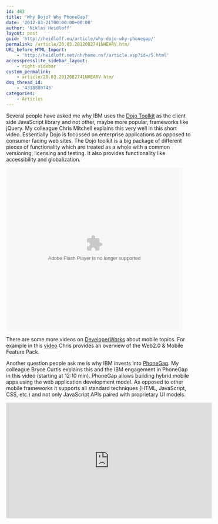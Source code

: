```yaml
---
id: 483
title: 'Why Dojo? Why PhoneGap?'
date: '2012-03-21T00:00:00+00:00'
author: 'Niklas Heidloff'
layout: post
guid: 'http://heidloff.eu/article/why-dojo-why-phonegap/'
permalink: /article/20.03.2012082741NHEARV.htm/
URL_before_HTML_Import:
    - 'http://heidloff.net/nh/home.nsf/article.xsp?id=/5.html'
accesspresslite_sidebar_layout:
    - right-sidebar
custom_permalink:
    - article/20.03.2012082741NHEARV.htm/
dsq_thread_id:
    - '4318880743'
categories:
    - Articles
---
```


Several people have asked me why IBM uses the [Dojo Toolkit](http://dojotoolkit.org/) as the client side JavaScript library and not other, maybe more popular, frameworks like jQuery. My colleague Chris Mitchell explains this very well in this short video. Essentially Dojo is focussed on enterprise applications as opposed to consumer facing web sites. The Dojo toolkit is a big package of different pieces of functionality which are treated as a whole with a common versioning, licensing and testing. It also provides functionality like accessibility and globalization.

<object height="445" width="480"><param name="movie" value="http://www.onesite.com/resources/flash/tofPlayer.swf"></param><param name="allowScriptAccess" value="always"></param><param name="allowNetworking" value="all"></param><param name="allowFullScreen" value="true"></param><param name="flashvars" value="autoPlay=0&useRating=0&paddedWidth=480&paddedHeight=445&videoWidth=480&videoHeight=360&videoID=1431589&loginURL=http://websphereusergroup.org&signupURL=http://websphereusergroup.org/signup"></param><embed allowfullscreen="true" allownetworking="all" allowscriptaccess="always" flashvars="autoPlay=0&useRating=0&paddedWidth=480&paddedHeight=445&videoWidth=480&videoHeight=360&videoID=1431589&loginURL=http://websphereusergroup.org&signupURL=http://websphereusergroup.org/signup" height="445" src="http://www.onesite.com/resources/flash/tofPlayer.swf" type="application/x-shockwave-flash" width="480"></embed></object>

There are some more videos on [DeveloperWorks](https://www.ibm.com/developerworks/mydeveloperworks/wikis/home/wiki/W83efd52c9cd7_4666_9767_b4a254f904e1/page/Videos?lang=en) about mobile topics. For example in this [video](https://www.ibm.com/developerworks/mydeveloperworks/blogs/94e7fded-7162-445e-8ceb-97a2140866a9/entry/chris_mitchell_provides_overview_of_the_web2_0_mobile_feature_pack2?lang=en) Chris provides an overview of the Web2.0 &amp; Mobile Feature Pack.

Another question people ask me is why IBM invests into [PhoneGap](http://phonegap.com/). My colleague Bryce Curtis explains this and the IBM engagement in PhoneGap in this video (starting at 12:10 min). PhoneGap allows building hybrid mobile apps using the web application development model. As opposed to other mobile frameworks it supports all standard techniques (HTML, JavaScript, CSS, etc.) and not only JavaScript APIs paired with proprietary UI models.

<iframe allowfullscreen="" frameborder="0" height="315" src="http://www.youtube.com/embed/S9VgkI0o3kY?rel=0" width="560"></iframe>